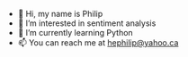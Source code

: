 - 👋 Hi, my name is Philip
- 👀 I’m interested in sentiment analysis
- 🌱 I’m currently learning Python
- 📫 You can reach me at hephilip@yahoo.ca

<!---
philiposive/philiposive is a ✨ special ✨ repository because its `README.md` (this file) appears on your GitHub profile.
You can click the Preview link to take a look at your changes.
--->
